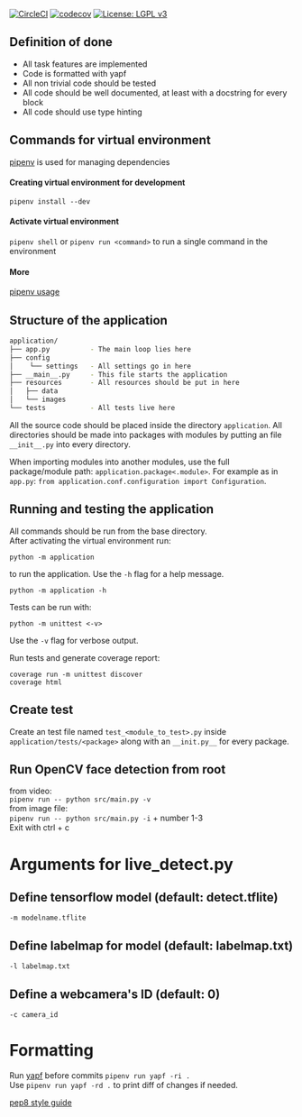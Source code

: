 [![CircleCI](https://circleci.com/gh/kordaniel/Ohtuprojekti-kesa2020.svg?style=svg)](https://circleci.com/gh/kordaniel/Ohtuprojekti-kesa2020) [![codecov](https://codecov.io/gh/kordaniel/Ohtuprojekti-kesa2020/branch/master/graph/badge.svg)](https://codecov.io/gh/kordaniel/Ohtuprojekti-kesa2020) [![License: LGPL v3](https://img.shields.io/badge/License-LGPL%20v3-blue.svg)](https://www.gnu.org/licenses/lgpl-3.0)

## Definition of done
  * All task features are implemented
  * Code is formatted with yapf
  * All non trivial code should be tested
  * All code should be well documented, at least with a docstring for every block
  * All code should use type hinting

## Commands for virtual environment
[pipenv](https://github.com/pypa/pipenv) is used for managing dependencies

#### Creating virtual environment for development
`pipenv install --dev`

#### Activate virtual environment
`pipenv shell`
or `pipenv run <command>` to run a single command in the environment
#### More
[pipenv usage](https://github.com/pypa/pipenv#-usage)

## Structure of the application
```bash
application/
├── app.py          - The main loop lies here
├── config
│    └── settings   - All settings go in here
├── __main__.py     - This file starts the application
├── resources       - All resources should be put in here
│   ├── data
│   └── images
└── tests           - All tests live here
```

All the source code should be placed inside the directory `application`. All directories should be made into packages with modules by putting an file `__init__.py` into every directory.  

When importing modules into another modules, use the full package/module path: `application.package<.module>`. For example as in `app.py`: `from application.conf.configuration import Configuration`.

## Running and testing the application
All commands should be run from the base directory.  
After activating the virtual environment run:  

```console
python -m application
```
to run the application. Use the `-h` flag for a help message.
```console
python -m application -h
```

Tests can be run with:  
```
python -m unittest <-v>
```
Use the `-v` flag for verbose output.

Run tests and generate coverage report:
```console
coverage run -m unittest discover
coverage html
```

## Create test

Create an test file named `test_<module_to_test>.py` inside `application/tests/<package>` along with an `__init.py__` for every package.

## Run OpenCV face detection from root
from video:  
`pipenv run -- python src/main.py -v`  
from image file:  
`pipenv run -- python src/main.py -i` + number 1-3  
Exit with ctrl + c   

# Arguments for live_detect.py

## Define tensorflow model (default: detect.tflite)

`-m modelname.tflite`

## Define labelmap for model (default: labelmap.txt)

`-l labelmap.txt`

## Define a webcamera's ID (default: 0)
`-c camera_id`


# Formatting

Run [yapf](https://github.com/google/yapf/) before commits `pipenv run yapf -ri .`  
Use `pipenv run yapf -rd .` to print diff of changes if needed.

[pep8 style guide](https://www.python.org/dev/peps/pep-0008/)
